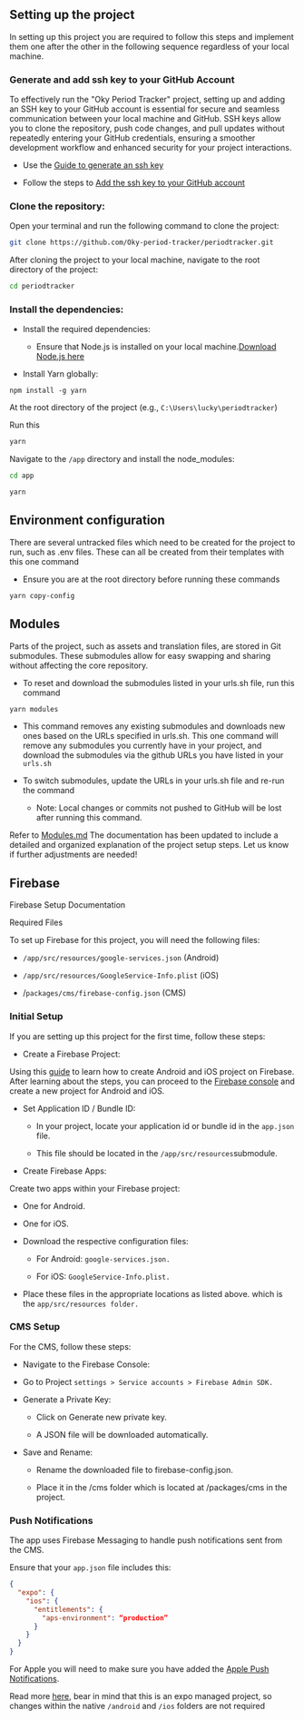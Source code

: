 ## Setting up the project

In setting up this project you are required to follow this steps and implement them one after the other in the following sequence regardless of your local machine.

### Generate and add ssh key to your GitHub Account

To effectively run the "Oky Period Tracker" project, setting up and adding an SSH key to your GitHub account is essential for secure and seamless communication between your local machine and GitHub. SSH keys allow you to clone the repository, push code changes, and pull updates without repeatedly entering your GitHub credentials, ensuring a smoother development workflow and enhanced security for your project interactions.

- Use the [Guide to generate an ssh key](https://docs.github.com/en/authentication/connecting-to-github-with-ssh/generating-a-new-ssh-key-and-adding-it-to-the-ssh-agent)

- Follow the steps to [Add the ssh key to your GitHub account](https://docs.github.com/en/enterprise-cloud@latest/authentication/connecting-to-github-with-ssh/adding-a-new-ssh-key-to-your-github-account)

### Clone the repository:

Open your terminal and run the following command to clone the project:

```bash
git clone https://github.com/Oky-period-tracker/periodtracker.git
```

After cloning the project to your local machine, navigate to the root directory of the project:

```bash
cd periodtracker
```

### Install the dependencies:

- Install the required dependencies:

  - Ensure that Node.js is installed on your local machine.[Download Node.js here](https://nodejs.org/en)

- Install Yarn globally:

```
npm install -g yarn
```

At the root directory of the project (e.g., `C:\Users\lucky\periodtracker`)

Run this

```bash
yarn
```

Navigate to the `/app` directory and install the node_modules:

```bash
cd app
```

```bash
yarn
```

## Environment configuration

There are several untracked files which need to be created for the project to run, such as .env files. These can all be created from their templates with this one command

- Ensure you are at the root directory before running these commands

```bash
yarn copy-config
```

## Modules

Parts of the project, such as assets and translation files, are stored in Git submodules. These submodules allow for easy swapping and sharing without affecting the core repository.

- To reset and download the submodules listed in your urls.sh file, run this command

```bash
yarn modules
```

- This command removes any existing submodules and downloads new ones based on the URLs specified in urls.sh.
  This one command will remove any submodules you currently have in your project, and download the submodules via the github URLs you have listed in your `urls.sh`

- To switch submodules, update the URLs in your urls.sh file and re-run the command

  - Note: Local changes or commits not pushed to GitHub will be lost after running this command.

Refer to [Modules.md](./modules.md) The documentation has been updated to include a detailed and organized explanation of the project setup steps. Let us know if further adjustments are needed!

## Firebase

Firebase Setup Documentation

Required Files

To set up Firebase for this project, you will need the following files:

- `/app/src/resources/google-services.json` (Android)

- `/app/src/resources/GoogleService-Info.plist` (iOS)

- /`packages/cms/firebase-config.json` (CMS)

### Initial Setup

If you are setting up this project for the first time, follow these steps:

- Create a Firebase Project:

Using this [guide](https://learn.buildfire.com/en/articles/2060582-how-to-set-up-your-firebase-certificates-for-ios-and-android) to learn how to create Android and iOS project on Firebase. After learning about the steps, you can proceed to the
[Firebase console](https://console.firebase.google.com/u/0/) and create a new project for Android and iOS.

- Set Application ID / Bundle ID:

  - In your project, locate your application id or bundle id in the `app.json` file.

  - This file should be located in the `/app/src/resources`submodule.

- Create Firebase Apps:

Create two apps within your Firebase project:

- One for Android.

- One for iOS.

- Download the respective configuration files:

  - For Android: `google-services.json.`

  - For iOS: `GoogleService-Info.plist.`

- Place these files in the appropriate locations as listed above. which is the `app/src/resources folder.`

### CMS Setup

For the CMS, follow these steps:

- Navigate to the Firebase Console:

- Go to Project `settings > Service accounts > Firebase Admin SDK.`

- Generate a Private Key:

  - Click on Generate new private key.

  - A JSON file will be downloaded automatically.

- Save and Rename:

  - Rename the downloaded file to firebase-config.json.

  - Place it in the /cms folder which is located at /packages/cms in the project.

### Push Notifications

The app uses Firebase Messaging to handle push notifications sent from the CMS.

Ensure that your `app.json` file includes this:

```json
{
  "expo": {
    "ios": {
      "entitlements": {
        "aps-environment": “production”
      }
    }
  }
}
```

For Apple you will need to make sure you have added the [Apple Push Notifications](https://learn.buildfire.com/en/articles/5760994-how-to-set-up-your-apple-push-notification-key-for-your-ios-firebase-certificate).

Read more [here](https://rnfirebase.io/messaging/usage), bear in mind that this is an expo managed project, so changes within the native `/android` and `/ios` folders are not required
